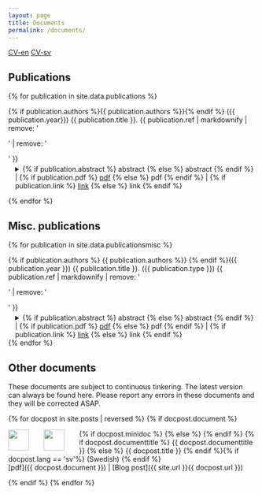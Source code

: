 ```yaml
---
layout: page
title: Documents
permalink: /documents/
---
```


[CV-en](/documents/hallberg-cv-en.pdf)
[CV-sv](/documents/hallberg-cv-sv.pdf)

## Publications


{% for publication in site.data.publications  %}

{% if publication.authors %}{{ publication.authors %}}{% endif %} <!--
-->({{ publication.year}})
{{ publication.title }}.
{{ publication.ref | markdownify | remove: '<p>' | remove: '</p>' }}
<details style="margin-top: -.7em; margin-left: 1em">
<summary>
<!-- abstract --> {% if publication.abstract %}
 <a>abstract</a>
 {% else %}
 <span style="color: $gray"> abstract </span>
{% endif %} |
<!-- pdf -->
{% if publication.pdf %}
 <a href="{{ publication.pdf }}">pdf</a>
  {% else %} 
  <span style="color: $gray">pdf</span>
{% endif %} |
<!-- link -->
{% if publication.link %}
 <a href="{{ publication.link }}">link</a>
 {% else %}
 <span style="color: $gray">link</span>
{% endif %}
</summary>
{% if publication.abstract %}
  <span class="date">{{ publication.abstract | markdownify }}</span>
{% endif %}
</details>

{% endfor %}

## Misc. publications

{% for publication in site.data.publicationsmisc  %}


{% if publication.authors %}
{{ publication.authors %}}
{% endif %}<!--
-->({{ publication.year }}) {{ publication.title }}.
({{ publication.type }})
{{ publication.ref | markdownify | remove: '<p>' | remove: '</p>' }}
<details style="margin-top: -.7em; margin-left: 1em">
<summary>
<!-- abstract --> {% if publication.abstract %}
 <a>abstract</a>
 {% else %}
 <span style="color: $gray"> abstract </span>
{% endif %} |
<!-- pdf -->
{% if publication.pdf %}
 <a href="{{ publication.pdf }}">pdf</a>
  {% else %} 
  <span style="color: $gray">pdf</span>
{% endif %} |
<!-- link -->
{% if publication.link %}
 <a href="{{ publication.link }}">link</a>
 {% else %}
 <span style="color: $gray">link</span>
{% endif %}
</summary>
{% if publication.abstract %}
  <span class="date">{{ publication.abstract | markdownify }}</span>
{% endif %}
</details>
{% endfor %}


## Other documents

These documents are subject to continuous tinkering. The latest version can always be found here. Please report any errors in these documents and they will be corrected ASAP.

{% for docpost in site.posts | reversed %}
{% if docpost.document %} 


{% if docpost.minidoc %}
<a href="{{ docpost.document }}"><img style="width: 3em; height: 3em; float: left; margin-right: 30px" src="{{ docpost.minidoc }}"></a>
  {% else %}
<a href="{{ docpost.document }}"><img style="width: 3em; height: 3em; float: left; margin-right: 30px" src="{{ docpost.thumbnail }}"></a>
{%  endif %}
{% if docpost.documenttitle %}
  {{ docpost.documenttitle }}
  {% else %}
  {{ docpost.title }}
{% endif %}<!--
-->{% if docpost.lang == 'sv'%}
<span class="date">(Swedish)</span>
{% endif %}<br>
<span class="publink">[pdf]({{ docpost.document }}) | [Blog post]({{ site.url }}{{ docpost.url }})</span>
<!-- <span class="date"> -->
<!-- &emsp;{% for tag in docpost.tags %} -{{tag}}{% endfor %} -->
<!-- </span> -->


{% endif %}
{% endfor %}
